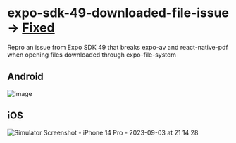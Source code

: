 # expo-sdk-49-downloaded-file-issue -> [Fixed](https://github.com/expo/expo/issues/24239#issuecomment-1743426042)
Repro an issue from Expo SDK 49 that breaks expo-av and react-native-pdf when opening files downloaded through expo-file-system

## Android
![image](https://github.com/gloredo/expo-sdk-49-downloaded-file-issue/assets/20311005/92132cf3-1d49-4466-b6fb-a45f692d5e7c)

## iOS
![Simulator Screenshot - iPhone 14 Pro - 2023-09-03 at 21 14 28](https://github.com/gloredo/expo-sdk-49-downloaded-file-issue/assets/20311005/a9e31bbf-4ab8-472b-b361-e6108507a41b)
